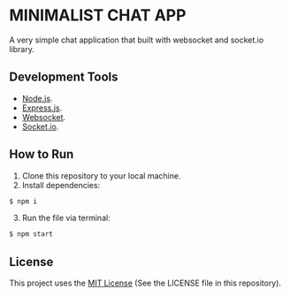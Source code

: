 # MINIMALIST CHAT APP
A very simple chat application that built with websocket and socket.io library.

## Development Tools
- [Node.js](https://nodejs.org/en/).
- [Express.js](https://expressjs.com/).
- [Websocket](https://websocket.org/).
- [Socket.io](https://socket.io/).

## How to Run
1. Clone this repository to your local machine.
2. Install dependencies:
```sh
$ npm i
```
3. Run the file via terminal:
```sh
$ npm start
```

## License
This project uses the [MIT License](https://opensource.org/licenses/MIT) (See the LICENSE file in this repository).